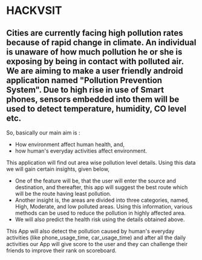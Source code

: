 # HACKVSIT

## Cities are currently facing high pollution rates because of rapid change in climate. An individual is unaware of how much pollution he or she is exposing by being in contact with polluted air. We are aiming to make a user friendly android application named "Pollution Prevention System". Due to high rise in use of Smart phones, sensors embedded into them will be used to detect temperature, humidity, CO level etc. 

So, basically our main aim is :
- How environment affect human health, and,
- how human's everyday activities affect environment.

This application will find out area wise pollution level details. Using this data we will gain certain insights, given below,
- One of the feature will be, that the user will enter the source and destination, and thereafter, this app will suggest the best route which will be the route having least pollution.
- Another insight is, the areas are divided into three categories, named, High, Moderate, and low polluted areas. Using this information, various methods can be used to reduce the pollution in highly affected area.
- We will also predict the health risk using the details obtained above.

This App will also detect the pollution caused by human's everyday activities (like phone_usage_time, car_usage_time) and after all the daily activities our App will give score to the user and they can challenge their friends to improve their rank on scoreboard.